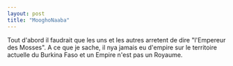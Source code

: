 ```yaml
---
layout: post
title: "MooghoNaaba"
---
```

Tout d'abord il faudrait que les uns et les autres arretent de dire "l'Empereur des Mosses". A ce que je sache, il nya jamais eu d'empire sur le territoire actuelle du Burkina Faso et un Empire n'est pas un Royaume. 
